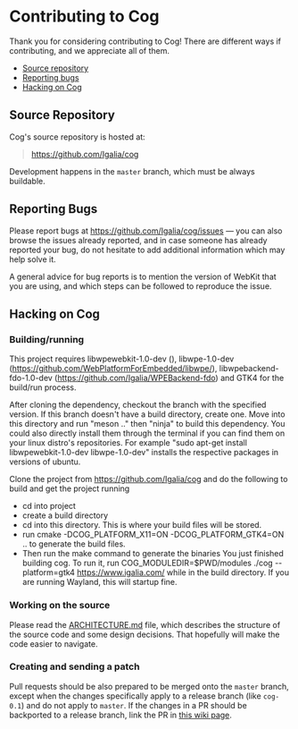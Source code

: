 Contributing to Cog
=======================

Thank you for considering contributing to Cog! There are different ways if
contributing, and we appreciate all of them.

- [Source repository](#source-repository)
- [Reporting bugs](#reporting-bugs)
- [Hacking on Cog](#hacking-on-cog)


Source Repository
-----------------

Cog's source repository is hosted at:

> https://github.com/Igalia/cog

Development happens in the `master` branch, which must be always buildable.


Reporting Bugs
--------------

Please report bugs at https://github.com/Igalia/cog/issues — you can also
browse the issues already reported, and in case someone has already reported
your bug, do not hesitate to add additional information which may help solve
it.

A general advice for bug reports is to mention the version of WebKit that
you are using, and which steps can be followed to reproduce the issue.


Hacking on Cog
-----------------

### Building/running
This project requires libwpewebkit-1.0-dev (), 
libwpe-1.0-dev (https://github.com/WebPlatformForEmbedded/libwpe/), 
libwpebackend-fdo-1.0-dev (https://github.com/Igalia/WPEBackend-fdo) 
and GTK4 for the build/run process.

After cloning the dependency, checkout the branch with the specified version. 
If this branch doesn't have a build directory,
create one. Move into this directory and run "meson .." then "ninja" to build this
dependency.
You could also directly install them through the terminal if you can find them
on your linux distro's repositories. For example "sudo apt-get install libwpewebkit-1.0-dev libwpe-1.0-dev" 
installs the respective packages in versions of ubuntu.

Clone the project from https://github.com/Igalia/cog and do the following 
to build and get the project running
* cd into project
* create a build directory
* cd into this directory. This is where your build files will be stored.
* run cmake -DCOG_PLATFORM_X11=ON -DCOG_PLATFORM_GTK4=ON .. to generate the build files.
* Then run the make command to generate the binaries
You just finished building cog. To run it, run COG_MODULEDIR=$PWD/modules ./cog --platform=gtk4 https://www.igalia.com/
while in the build directory. If you are running Wayland, this will startup fine.

### Working on the source

Please read the [ARCHITECTURE.md](ARCHITECTURE.md) file, which describes the
structure of the source code and some design decisions. That hopefully will
make the code easier to navigate.

### Creating and sending a patch

Pull requests should be also prepared to be merged onto the `master` branch,
except when the changes specifically apply to a release branch (like
`cog-0.1`) and do not apply to `master`. If the changes in a PR should be
backported to a release branch, link the PR in [this wiki
page](https://github.com/Igalia/cog/wiki/Release-Branches).
